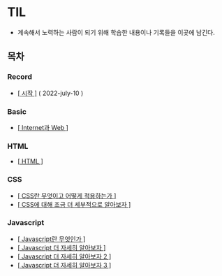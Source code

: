 # TIL
  
* 계속해서 노력하는 사람이 되기 위해 학습한 내용이나 기록들을 이곳에 남긴다.
  
## 목차
  
### Record
  
* [[ 시작 ]](https://github.com/12OneTwo12/TIL/blob/main/record/20220710.md) ( 2022-july-10 )

### Basic  
  
* [[ Internet과 Web ]](https://github.com/12OneTwo12/TIL/blob/main/Basic/Internet.md)

### HTML

* [[ HTML ]](https://github.com/12OneTwo12/TIL/blob/main/Html/basic.md)
  
### CSS
  
* [[ CSS란 무엇이고 어떻게 적용하는가 ]](https://github.com/12OneTwo12/TIL/blob/main/CSS/readme.md)
* [[ CSS에 대해 조금 더 세부적으로 알아보자 ]](https://github.com/12OneTwo12/TIL/blob/main/CSS/readme2.md)  
  
### Javascript  
  
* [[ Javascript란 무엇인가 ]](https://github.com/12OneTwo12/TIL/blob/main/Javascript/readme.md)  
* [[ Javascript 더 자세히 알아보자 ]](https://github.com/12OneTwo12/TIL/blob/main/Javascript/readme2.md)  
* [[ Javascript 더 자세히 알아보자 2 ]](https://github.com/12OneTwo12/TIL/blob/main/Javascript/readme3.md)    
* [[ Javascript 더 자세히 알아보자 3 ]](https://github.com/12OneTwo12/TIL/blob/main/Javascript/readme4.md)  
